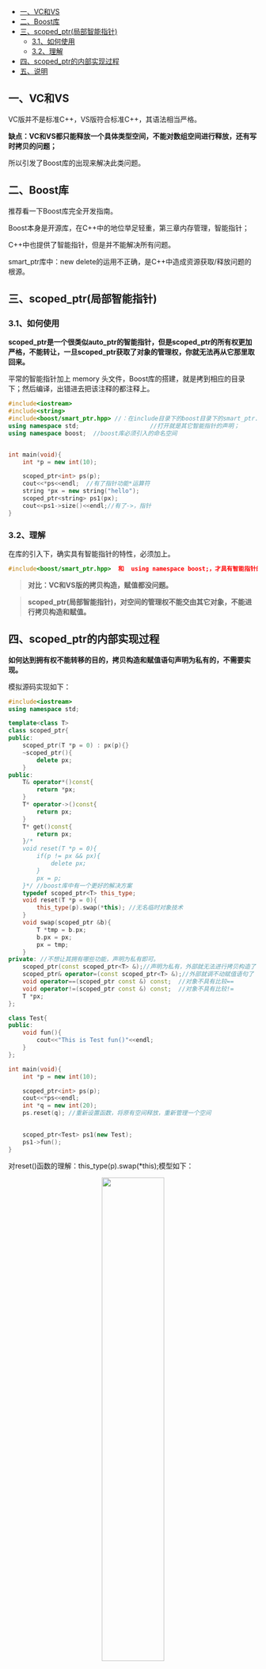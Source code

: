 - [一、VC和VS](#一vc和vs)
- [二、Boost库](#二boost库)
- [三、scoped_ptr(局部智能指针)](#三scoped_ptr局部智能指针)
  - [3.1、如何使用](#31如何使用)
  - [3.2、理解](#32理解)
- [四、scoped_ptr的内部实现过程](#四scoped_ptr的内部实现过程)
- [五、说明](#五说明)

## 一、VC和VS

VC版并不是标准C++，VS版符合标准C++，其语法相当严格。

**缺点：VC和VS都只能释放一个具体类型空间，不能对数组空间进行释放，还有写时拷贝的问题；**

所以引发了Boost库的出现来解决此类问题。

## 二、Boost库

推荐看一下Boost库完全开发指南。

Boost本身是开源库，在C++中的地位举足轻重，第三章内存管理，智能指针；

C++中也提供了智能指针，但是并不能解决所有问题。

smart_ptr库中：new delete的运用不正确，是C++中造成资源获取/释放问题的根源。

## 三、scoped_ptr(局部智能指针)

### 3.1、如何使用

**scoped_ptr是一个很类似auto_ptr的智能指针，但是scoped_ptr的所有权更加严格，不能转让，一旦scoped_ptr获取了对象的管理权，你就无法再从它那里取回来。**

平常的智能指针加上 memory 头文件，Boost库的搭建，就是拷到相应的目录下；然后编译，出错进去把该注释的都注释上。

```cpp
#include<iostream>
#include<string>
#include<boost/smart_ptr.hpp> //：在include目录下的boost目录下的smart_ptr.hpp;
using namespace std;                    //打开就是其它智能指针的声明；
using namespace boost;  //boost库必须引入的命名空间


int main(void){
    int *p = new int(10);

    scoped_ptr<int> ps(p);
    cout<<*ps<<endl;  //有了指针功能*运算符
    string *px = new string("hello");
    scoped_ptr<string> ps1(px);
    cout<<ps1->size()<<endl;//有了->，指针
}
```

### 3.2、理解

在库的引入下，确实具有智能指针的特性，必须加上。

```cpp
#include<boost/smart_ptr.hpp>  和  using namespace boost;，才具有智能指针的特性。
```

> **对比：VC和VS版的拷贝构造，赋值都没问题。**

> **scoped_ptr(局部智能指针)，对空间的管理权不能交由其它对象，不能进行拷贝构造和赋值。**

## 四、scoped_ptr的内部实现过程

**如何达到拥有权不能转移的目的，拷贝构造和赋值语句声明为私有的，不需要实现。**

模拟源码实现如下：

```cpp
#include<iostream>
using namespace std;                            

template<class T>
class scoped_ptr{
public:
    scoped_ptr(T *p = 0) : px(p){}
    ~scoped_ptr(){
        delete px;
    }
public:
    T& operator*()const{
        return *px;
    }
    T* operator->()const{
        return px;
    }
    T* get()const{
        return px;
    }/*
    void reset(T *p = 0){
        if(p != px && px){
            delete px;
        }
        px = p;
    }*/ //boost库中有一个更好的解决方案
    typedef scoped_ptr<T> this_type;
    void reset(T *p = 0){
        this_type(p).swap(*this); //无名临时对象技术
    }
    void swap(scoped_ptr &b){
        T *tmp = b.px;
        b.px = px;
        px = tmp;
    }
private: //不想让其拥有哪些功能，声明为私有即可。
    scoped_ptr(const scoped_ptr<T> &);//声明为私有，外部就无法进行拷贝构造了
    scoped_ptr& operator=(const scoped_ptr<T> &);//外部就调不动赋值语句了
    void operator==(scoped_ptr const &) const;  //对象不具有比较==
    void operator!=(scoped_ptr const &) const;  //对象不具有比较!=
    T *px;
};

class Test{
public:
    void fun(){
        cout<<"This is Test fun()"<<endl;
    }
};

int main(void){
    int *p = new int(10);

    scoped_ptr<int> ps(p);
    cout<<*ps<<endl;
    int *q = new int(20);
    ps.reset(q); //重新设置函数，将原有空间释放，重新管理一个空间

    
    scoped_ptr<Test> ps1(new Test);
    ps1->fun();
}
```

对reset()函数的理解：this_type(p).swap(*this);模型如下：

<div align=center><img src='https://mmbiz.qpic.cn/mmbiz_png/cu0TUlMDjbuYDzIIAcqN4oK0b0rH5qKKUkLibs5IsVicib8X5bFkgFickib1WeVraFufZep2TrBhHaNME2mPjwZd1vw/640?wx_fmt=png&tp=webp&wxfrom=5&wx_lazy=1&wx_co=1' width="50%" height="50%"></div>

通过新生成的无名临时变量，将新地址与旧地址交换，在最后脱离函数范围，对象消亡，调用析构函数，释放原先空间，达到不内存泄漏，并且对新空间进行管理。

缺点：不能对数组空间进行管理。

## 五、说明

原创文章链接：[C++进阶系列之Boost库智能指针（3）---scoped_ptr](https://mp.weixin.qq.com/s?__biz=MzUxMzkyNDk0Ng==&mid=2247483953&idx=1&sn=611b9d51b17f398c855fd171166bd627&chksm=f94c880cce3b011ae4939e069d35433e3210eb03b550f37079552925f20ed7fc56dc21613076&scene=21#wechat_redirect)
